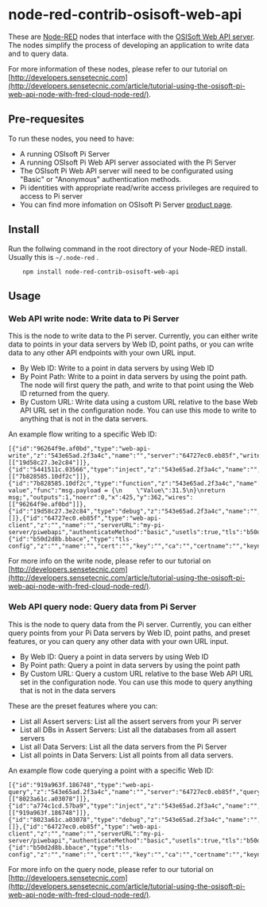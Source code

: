 # node-red-contrib-osisoft-web-api

These are [Node-RED](http://nodered.org) nodes that interface with the [OSISoft Web API server](https://techsupport.osisoft.com/Products/Developer-Technologies/PI-Web-API/Overviewcom/). The nodes simplify the process of developing an application to write data and to query data.

For more information of these nodes, please refer to our tutorial on [http://developers.sensetecnic.com](http://developers.sensetecnic.com/article/tutorial-using-the-osisoft-pi-web-api-node-with-fred-cloud-node-red/).


## Pre-requesites

To run these nodes, you need to have:

   * A running OSIsoft Pi Server
   * A running OSIsoft Pi Web API server associated with the Pi Server
   * The OSIsoft Pi Web API server will need to be configurated using "Basic" or "Anonymous" authentication methods. 
   * Pi identities with appropriate read/write access privileges are required to access to Pi server 
   * You can find more infomation on OSIsoft Pi Server [product page](https://techsupport.osisoft.com/Products/PI-Server). 

## Install

Run the follwing command in the root directory of your Node-RED install.
Usually this is `~/.node-red` .
```
    npm install node-red-contrib-osisoft-web-api
```

## Usage

### Web API write node: Write data to Pi Server

This is the node to write data to the Pi server. Currently, you can either write data to points in your data servers by Web ID, point paths, or you can write data to any other API endpoints with your own URL input.

  * By Web ID: Write to a point in data servers by using Web ID
  * By Point Path: Write to a point in data servers by using the point path. The node will first query the path, and write to that point using the Web ID returned from the query.
  * By Custom URL: Write data using a custom URL relative to the base Web API URL set in the configuration node. You can use this mode to write to anything that is not in the data servers.

An example flow writing to a specific Web ID:
```
[{"id":"96264f9e.af0bd","type":"web-api-write","z":"543e65ad.2f3a4c","name":"","server":"64727ec0.eb85f","writeMethod":"webId","webId":"P0RBbjFMMXuUivIEAgCXqPnADwAAAARUMyQU1BWi05SEVKVlRMXEtIT1VfUkVMQVRJVkVfSFVNSURJVFk","requestMethod":"POST","x":585,"y":381,"wires":[["19d58c27.3e2c84"]]},{"id":"5441511c.03566","type":"inject","z":"543e65ad.2f3a4c","name":"","topic":"","payload":"","payloadType":"date","repeat":"","crontab":"","once":false,"x":258,"y":338,"wires":[["7b828585.10df2c"]]},{"id":"7b828585.10df2c","type":"function","z":"543e65ad.2f3a4c","name":"post value","func":"msg.payload = {\n    \"Value\":31.5\n}\nreturn msg;","outputs":1,"noerr":0,"x":425,"y":362,"wires":[["96264f9e.af0bd"]]},{"id":"19d58c27.3e2c84","type":"debug","z":"543e65ad.2f3a4c","name":"","active":true,"console":"false","complete":"true","x":771,"y":356,"wires":[]},{"id":"64727ec0.eb85f","type":"web-api-client","z":"","name":"","serverURL":"my-pi-server/piwebapi","authenticateMethod":"basic","usetls":true,"tls":"b50d2d8b.bbace"},{"id":"b50d2d8b.bbace","type":"tls-config","z":"","name":"","cert":"","key":"","ca":"","certname":"","keyname":"","caname":"","verifyservercert":false}]
```


For more info on the write node, please refer to our tutorial on [http://developers.sensetecnic.com](http://developers.sensetecnic.com/article/tutorial-using-the-osisoft-pi-web-api-node-with-fred-cloud-node-red/).


### Web API query node: Query data from Pi Server

This is the node to query data from the Pi server. Currently, you can either query points from your Pi Data servers by Web ID, point paths, and preset features, or you can query any other data with your own URL input. 

  * By Web ID: Query a point in data servers by using Web ID
  * By Point path: Query a point in data servers by using the point path
  * By Custom URL: Query a custom URL relative to the base Web API URL set in the configuration node. You can use this mode to query anything that is not in the data servers

These are the preset features where you can:

  * List all Assert servers: List all the assert servers from your Pi server
  * List all DBs in Assert Servers: List all the databases from all assert servers
  * List all Data Servers: List all the data servers from the Pi Server
  * List all points in Data Servers: List all points from all data servers.

An example flow code querying a point with a specific Web ID:
  ```
  [{"id":"919a963f.186748","type":"web-api-query","z":"543e65ad.2f3a4c","name":"","server":"64727ec0.eb85f","queryMethod":"webId","webId":"P0RBbjFMMXuUivIEAgCXqPnADwAAAARUMyQU1BWi05SEVKVlRMXEtIT1VfUkVMQVRJVkVfSFVNSURJVFk","dataType":"self","customUrl":"","x":359,"y":173,"wires":[["8023a61c.a03078"]]},{"id":"a774c1cd.57ba9","type":"inject","z":"543e65ad.2f3a4c","name":"","topic":"","payload":"","payloadType":"date","repeat":"","crontab":"","once":false,"x":162,"y":164,"wires":[["919a963f.186748"]]},{"id":"8023a61c.a03078","type":"debug","z":"543e65ad.2f3a4c","name":"","active":true,"console":"false","complete":"true","x":529,"y":170,"wires":[]},{"id":"64727ec0.eb85f","type":"web-api-client","z":"","name":"","serverURL":"my-pi-server/piwebapi","authenticateMethod":"basic","usetls":true,"tls":"b50d2d8b.bbace"},{"id":"b50d2d8b.bbace","type":"tls-config","z":"","name":"","cert":"","key":"","ca":"","certname":"","keyname":"","caname":"","verifyservercert":false}]
  ```

For more info on the query node, please refer to our tutorial on [http://developers.sensetecnic.com](http://developers.sensetecnic.com/article/tutorial-using-the-osisoft-pi-web-api-node-with-fred-cloud-node-red/).


